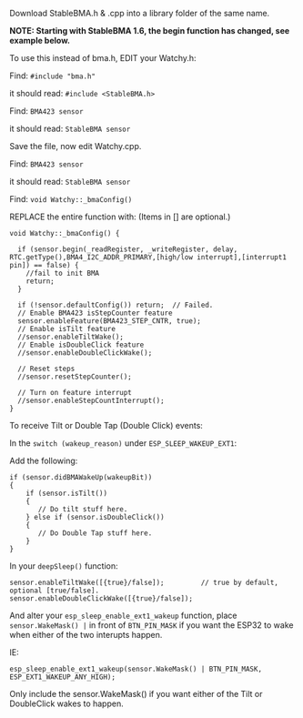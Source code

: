 Download StableBMA.h & .cpp into a library folder of the same name.

**NOTE:  Starting with StableBMA 1.6, the begin function has changed, see example below.**

To use this instead of bma.h, EDIT your Watchy.h:

Find:
```#include "bma.h"```

it should read:
```#include <StableBMA.h>```

Find:
```BMA423 sensor```

it should read:
```StableBMA sensor```

Save the file, now edit Watchy.cpp.

Find:
```BMA423 sensor```

it should read:
```StableBMA sensor```

Find:
```void Watchy::_bmaConfig()```

REPLACE the entire function with:  (Items in [] are optional.)
```
void Watchy::_bmaConfig() {

  if (sensor.begin(_readRegister, _writeRegister, delay, RTC.getType(),BMA4_I2C_ADDR_PRIMARY,[high/low interrupt],[interrupt1 pin]) == false) {
    //fail to init BMA
    return;
  }

  if (!sensor.defaultConfig()) return;  // Failed.
  // Enable BMA423 isStepCounter feature
  sensor.enableFeature(BMA423_STEP_CNTR, true);
  // Enable isTilt feature
  //sensor.enableTiltWake();
  // Enable isDoubleClick feature
  //sensor.enableDoubleClickWake();

  // Reset steps
  //sensor.resetStepCounter();

  // Turn on feature interrupt
  //sensor.enableStepCountInterrupt();
}
```

To receive Tilt or Double Tap (Double Click) events:

In the ```switch (wakeup_reason)``` under ```ESP_SLEEP_WAKEUP_EXT1```:

Add the following:
```
if (sensor.didBMAWakeUp(wakeupBit))
{
    if (sensor.isTilt())
    {
       // Do tilt stuff here.
    } else if (sensor.isDoubleClick())
    {
       // Do Double Tap stuff here.
    }
}
```

In your ```deepSleep()``` function:

```
sensor.enableTiltWake([{true}/false]);         // true by default, optional [true/false].
sensor.enableDoubleClickWake([{true}/false]);
```

And alter your ```esp_sleep_enable_ext1_wakeup``` function, place ```sensor.WakeMask() |``` in front of ```BTN_PIN_MASK``` if you want the ESP32 to wake when either of the two interupts happen.

IE:

```
esp_sleep_enable_ext1_wakeup(sensor.WakeMask() | BTN_PIN_MASK, ESP_EXT1_WAKEUP_ANY_HIGH);
```

Only include the sensor.WakeMask() if you want either of the Tilt or DoubleClick wakes to happen.
